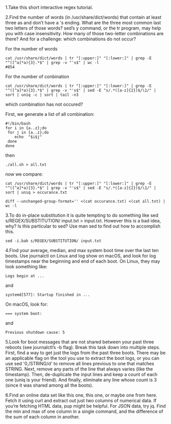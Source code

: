 1.Take this short interactive regex tutorial.


2.Find the number of words (in /usr/share/dict/words) that contain at least three as and don’t have a 's ending. What are the three most common last two letters of those words? sed’s y command, or the tr program, may help you with case insensitivity. How many of those two-letter combinations are there? And for a challenge: which combinations do not occur?

For the number of words

```shell
cat /usr/share/dict/words | tr "[:upper:]" "[:lower:]" | grep -E "^([^a]*a){3}.*$" | grep -v "'s$" | wc -l
#854
```

For the number of conbination
```shell
cat /usr/share/dict/words | tr "[:upper:]" "[:lower:]" | grep -E "^([^a]*a){3}.*$" | grep -v "'s$" | sed -E "s/.*([a-z]{2})$/\1/" | sort | uniq -c | sort | tail -n3
```

which combination has not occured?

First, we generate a list of all combination:

```shell
#!/bin/bash
for i in {a..z};do
 for j in {a..z};do
    echo  "$i$j"
 done
done
```

then

```shell
./all.sh > all.txt
```

now we compare:

```shell
cat /usr/share/dict/words | tr "[:upper:]" "[:lower:]" | grep -E "^([^a]*a){3}.*$" | grep -v "'s$" | sed -E "s/.*([a-z]{2})$/\1/" | sort | uniq > occurance.txt
```

```shell
diff --unchanged-group-format='' <(cat occurance.txt) <(cat all.txt) | wc -l
```


3.To do in-place substitution it is quite tempting to do something like sed s/REGEX/SUBSTITUTION/ input.txt > input.txt. However this is a bad idea, why? Is this particular to sed? Use man sed to find out how to accomplish this.

```shell
sed -i.bak s/REGEX/SUBSTITUTION/ input.txt
```

4.Find your average, median, and max system boot time over the last ten boots. Use journalctl on Linux and log show on macOS, and look for log timestamps near the beginning and end of each boot. On Linux, they may look something like:

```
Logs begin at ...
```
and
```
systemd[577]: Startup finished in ...
```
On macOS, look for:
```
=== system boot:
```
and
```
Previous shutdown cause: 5
```
5.Look for boot messages that are not shared between your past three reboots (see journalctl’s -b flag). Break this task down into multiple steps. First, find a way to get just the logs from the past three boots. There may be an applicable flag on the tool you use to extract the boot logs, or you can use sed '0,/STRING/d' to remove all lines previous to one that matches STRING. Next, remove any parts of the line that always varies (like the timestamp). Then, de-duplicate the input lines and keep a count of each one (uniq is your friend). And finally, eliminate any line whose count is 3 (since it was shared among all the boots).




6.Find an online data set like this one, this one, or maybe one from here. Fetch it using curl and extract out just two columns of numerical data. If you’re fetching HTML data, pup might be helpful. For JSON data, try jq. Find the min and max of one column in a single command, and the difference of the sum of each column in another.



